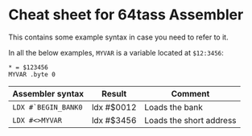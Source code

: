 # Cheat sheet for 64tass Assembler

This contains some example syntax in case you need to refer to it.

In all the below examples, ```MYVAR``` is a variable located at ```$12:3456```:
```
* = $123456
MYVAR .byte 0
```

| Assembler syntax         |  Result     | Comment                   |
| ------------------------ | ----------- | ------------------------- | 
| ```LDX #`BEGIN_BANK0```  | ldx #$0012  |  Loads the bank           | 
| ```LDX #<>MYVAR```       | ldx #$3456  |  Loads the short address  | 
